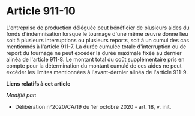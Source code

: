# Article 911-10

L'entreprise de production déléguée peut bénéficier de plusieurs aides du fonds d'indemnisation lorsque le tournage d'une
même œuvre donne lieu soit à plusieurs interruptions ou plusieurs reports, soit à un cumul des cas mentionnés à l'article
911-7. La durée cumulée totale d'interruption ou de report du tournage ne peut excéder la durée maximale fixée au dernier
alinéa de l'article 911-8. Le montant total du coût supplémentaire pris en compte pour la détermination du montant cumulé de
ces aides ne peut excéder les limites mentionnées à l'avant-dernier alinéa de l'article 911-9.

**Liens relatifs à cet article**

_Modifié par_:

  - Délibération n°2020/CA/19 du 1er octobre 2020 - art. 18, v. init.
